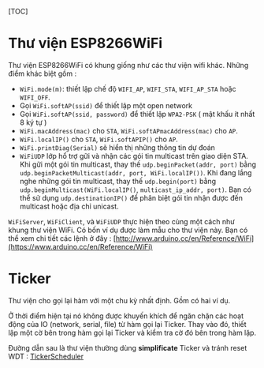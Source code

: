 [TOC]

# Thư viện ESP8266WiFi
Thư viện ESP8266WiFi có khung giống như các thư viện wifi khác. Những điểm khác biệt gồm :

- `WiFi.mode(m)`: thiết lập chế độ `WIFI_AP`, `WIFI_STA`, `WIFI_AP_STA` hoặc `WIFI_OFF`.
- Gọi `WiFi.softAP(ssid)` để thiết lập một open network
- Gọi `WiFi.softAP(ssid, password)` để thiết lập `WPA2-PSK` ( mật khấu ít nhất 8 ký tự )
- `WiFi.macAddress(mac)` cho `STA`, `WiFi.softAPmacAddress(mac)` cho `AP`.
- `WiFi.localIP()` cho `STA`, `WiFi.softAPIP()` cho `AP`.
- `WiFi.printDiag(Serial)` sẽ hiển thị những thông tin dự đoán
- `WiFiUDP` lớp hổ trợ gữi và nhận các gói tin multicast trên giao diện STA. Khi gữi một gói tin multicast, thay thế `udp.beginPacket(addr, port)` bằng `udp.beginPacketMulticast(addr, port, WiFi.localIP())`. Khi đang lắng nghe những gói tin multicast, thay thế `udp.begin(port)` bằng `udp.beginMulticast(WiFi.localIP()`, `multicast_ip_addr, port)`. Bạn có thể sử dụng `udp.destinationIP()` để phân biệt gói tin nhận được đến multicast hoặc địa chỉ unicast.

`WiFiServer`, `WiFiClient`, và `WiFiUDP` thực hiện theo cùng một cách như khung thư viện WiFi. Có bốn ví dụ được làm mẫu cho thư viện này. Bạn có thể xem chi tiết các lệnh ở đây : [http://www.arduino.cc/en/Reference/WiFi](https://www.arduino.cc/en/Reference/WiFi)

# Ticker
Thư viện cho gọi lại hàm với một chu kỳ nhất định. Gồm có hai ví dụ.

Ở thời điểm hiện tại nó không được khuyến khích để ngăn chặn các hoạt động của IO (network, serial, file) từ hàm gọi lại Ticker. Thay vào đó, thiết lập một cờ bên trong hàm gọi lại Ticker và kiểm tra cờ đó bên trong hàm lặp.

Đường dẫn sau là thư viện thường dùng **simplificate** Ticker và tránh reset WDT : [TickerScheduler](https://github.com/Toshik/TickerScheduler)